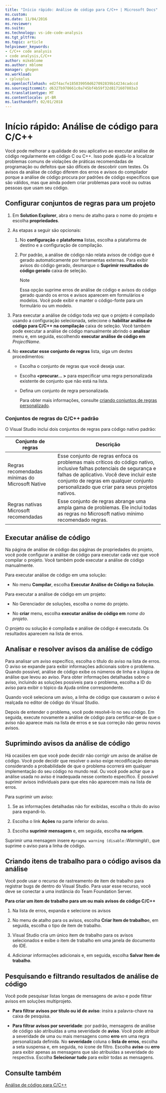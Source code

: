 ```yaml
---
title: "Início rápido: Análise de código para C/C++ | Microsoft Docs"
ms.custom: 
ms.date: 11/04/2016
ms.reviewer: 
ms.suite: 
ms.technology: vs-ide-code-analysis
ms.tgt_pltfrm: 
ms.topic: article
helpviewer_keywords:
- C/C++ code analysis
- code analysis,C/C++
author: mikeblome
ms.author: mblome
manager: ghogen
ms.workload:
- cplusplus
ms.openlocfilehash: ed2f4acfe185039950d627092839b14234cadccd
ms.sourcegitcommit: d6327b978661c0a745bf4b59f32d8171607803a3
ms.translationtype: MT
ms.contentlocale: pt-BR
ms.lasthandoff: 02/01/2018
---
```

# <a name="quickstart-code-analysis-for-cc"></a>Início rápido: Análise de código para C/C++
Você pode melhorar a qualidade do seu aplicativo ao executar análise de código regularmente em código C ou C++. Isso pode ajudá-lo a localizar problemas comuns de violações de práticas recomendadas de programação ou defeitos que são difíceis de descobrir com testes. Os avisos da análise de código diferem dos erros e avisos do compilador porque a análise de código procura por padrões de código específicos que são válidos, mas que ainda podem criar problemas para você ou outras pessoas que usam seu código.
  
##  <a name="BKMK_ConfigureRuleSets"></a>Configurar conjuntos de regras para um projeto  
  
1.  Em **Solution Explorer**, abra o menu de atalho para o nome do projeto e escolha **propriedades**.  
  
2.  As etapas a seguir são opcionais:  
  
    1.  No **configuração** e **plataforma** listas, escolha a plataforma de destino e a configuração de compilação.  
  
    2.  Por padrão, a análise de código não relata avisos de código que é gerado automaticamente por ferramentas externas. Para exibir avisos do código gerado, desmarque o **Suprimir resultados do código gerado** caixa de seleção.  
  
        > [!NOTE]
        >  Essa opção suprime erros de análise de código e avisos do código gerado quando os erros e avisos aparecem em formulários e modelos. Você pode exibir e manter o código-fonte para um formulário ou um modelo.  
  
3.  Para executar a análise de código toda vez que o projeto é compilado usando a configuração selecionada, selecione o **habilitar análise de código para C/C++ na compilação** caixa de seleção. Você também pode executar a análise de código manualmente abrindo o **analisar** menu e, em seguida, escolhendo **executar análise de código em** *ProjectName*.  
  
4.  No **executar esse conjunto de regras** lista, siga um destes procedimentos:  
  
    -   Escolha o conjunto de regras que você deseja usar.  
  
    -   Escolha  **\<procurar... >** para especificar uma regra personalizada existente de conjunto que não está na lista.  
  
    -   Defina um conjunto de regra personalizada.  
  
         Para obter mais informações, consulte [criando conjuntos de regras personalizado](../code-quality/creating-custom-code-analysis-rule-sets.md).  
  
### <a name="standard-cc-rule-sets"></a>Conjuntos de regras do C/C++ padrão  
 O Visual Studio inclui dois conjuntos de regras para código nativo padrão:  
  
|Conjunto de regras|Descrição|  
|--------------|-----------------|  
|Regras recomendadas mínimas do Microsoft Native|Esse conjunto de regras enfoca os problemas mais críticos do código nativo, inclusive falhas potenciais de segurança e falhas de aplicativo. Você deve incluir este conjunto de regras em qualquer conjunto personalizado que criar para seus projetos nativos.|  
|Regras nativas Microsoft recomendadas|Esse conjunto de regras abrange uma ampla gama de problemas. Ele inclui todas as regras no Microsoft nativo mínimo recomendado regras.|  
  
##  <a name="BKMK_Run"></a>Executar análise de código  
 Na página de análise de código das páginas de propriedades do projeto, você pode configurar a análise de código para executar cada vez que você compilar o projeto. Você também pode executar a análise de código manualmente.  
  
 Para executar análise de código em uma solução:  
  
-   No menu **Compilar**, escolha **Executar Análise de Código na Solução**.  
  
 Para executar a análise de código em um projeto:  
  
-   No Gerenciador de soluções, escolha o nome do projeto.  
  
-   No **criar** menu, escolha **executar análise de código em** *nome do projeto*.  
  
 O projeto ou solução é compilada e análise de código é executada. Os resultados aparecem na lista de erros.  
  
##  <a name="BKMK_Analyze"></a>Analisar e resolver avisos da análise de código

Para analisar um aviso específico, escolha o título do aviso na lista de erros. O aviso se expande para exibir informações adicionais sobre o problema. Quando possível, análise de código exibe os números de linha e a lógica de análise que levou ao aviso. Para obter informações detalhadas sobre o aviso, incluindo as soluções possíveis para o problema, escolha a ID do aviso para exibir o tópico da Ajuda online correspondente.

Quando você seleciona um aviso, a linha de código que causaram o aviso é realçada no editor de código do Visual Studio.

Depois de entender o problema, você pode resolvê-lo no seu código. Em seguida, execute novamente a análise de código para certificar-se de que o aviso não aparece mais na lista de erros e se sua correção não gerou novos avisos.

##  <a name="BKMK_Suppress"></a> Suprimindo avisos da análise de código  
 Há ocasiões em que você pode decidir não corrigir um aviso de análise de código. Você pode decidir que resolver o aviso exige recodificação demais considerando a probabilidade de que o problema ocorrerá em qualquer implementação do seu código no mundo real. Ou você pode achar que a análise usada no aviso é inadequada nesse contexto específico. É possível suprimir avisos individuais para que eles não aparecem mais na lista de erros.  
  
 Para suprimir um aviso:  
  
1.  Se as informações detalhadas não for exibidas, escolha o título do aviso para expandi-lo.  
  
2.  Escolha o link **Ações** na parte inferior do aviso.  
  
3.  Escolha **suprimir mensagem** e, em seguida, escolha **na origem**.  
  
 Suprimir uma mensagem insere `#pragma warning (disable:`*WarningId*`)`, que suprime o aviso para a linha de código.  
  
##  <a name="BKMK_Creating_work_items_for_code_analysis_warnings"></a>Criando itens de trabalho para o código avisos da análise  
 Você pode usar o recurso de rastreamento de item de trabalho para registrar bugs de dentro do Visual Studio. Para usar esse recurso, você deve se conectar a uma instância do Team Foundation Server.  
  
 **Para criar um item de trabalho para um ou mais avisos de código C/C++**  
  
1.  Na lista de erros, expanda e selecione os avisos  
  
2.  No menu de atalho para os avisos, escolha **Criar Item de trabalho**e, em seguida, escolha o tipo de item de trabalho.
  
3.  Visual Studio cria um único item de trabalho para os avisos selecionados e exibe o item de trabalho em uma janela de documento do IDE.  
  
4.  Adicionar informações adicionais e, em seguida, escolha **Salvar Item de trabalho**.  
  
##  <a name="BKMK_Search"></a> Pesquisando e filtrando resultados de análise de código

Você pode pesquisar listas longas de mensagens de aviso e pode filtrar avisos em soluções multiprojeto.  
  
- **Para filtrar avisos por título ou id de aviso**: insira a palavra-chave na caixa de pesquisa.
  
- **Para filtrar avisos por severidade**: por padrão, mensagens de análise de código são atribuídas a uma severidade de **aviso**. Você pode atribuir a severidade de uma ou mais mensagens como **erro** em uma regra personalizada definida. No **severidade** coluna o **lista de erros**, escolha a seta suspensa e, em seguida, no ícone de filtro. Escolha **aviso** ou **erro** para exibir apenas as mensagens que são atribuídas a severidade do respectiva. Escolha **Selecionar tudo** para exibir todas as mensagens.

## <a name="see-also"></a>Consulte também

[Análise de código para C/C++](../code-quality/code-analysis-for-c-cpp-overview.md)